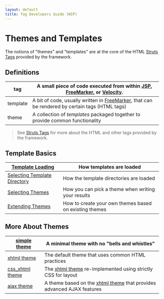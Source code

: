 ```yaml
---
layout: default
title: Tag Developers Guide (WIP)
---
```


# Themes and Templates

The notions of "themes" and "templates" are at the core of the HTML [Struts Tags](struts-tags.html) provided by the framework.

## Definitions

| tag | A small piece of code executed from within [JSP](jsp.html), [FreeMarker](freemarker.html), or [Velocity](velocity.html). |
|-----|------------------------------------------------------------------------------------------------------------------------|
| template | A bit of code, usually written in [FreeMarker](freemarker.html), that can be rendered by certain tags (HTML tags) |
| theme | A  collection of _templates_  packaged together to provide common functionality |

> See [Struts Tags](struts-tags.html) for more about the HTML and other tags provided by the framework.

## Template Basics

|[Template Loading](template-loading.html)| How templates are loaded |
|-------------------------------|--------------------------|
|[Selecting Template Directory](selecting-template-directory.html)| How the template directories are loaded |
|[Selecting Themes](selecting-themes.html)| How you can pick a theme when writing your results |
|[Extending Themes](extending-themes.html)| How to create your own themes based on existing themes |

## More About Themes

|[simple theme](simple-theme.html)| A minimal theme with no "bells and whistles" |
|---------------------------|----------------------------------------------|
|[xhtml theme](xhtml-theme.html)| The default theme that uses common HTML practices |
|[css_xhtml theme](css-xhtml-theme.html)| The [xhtml theme](xhtml-theme.html) re-implemented using strictly CSS for layout |
|[ajax theme](ajax-theme.html)| A theme based on the [xhtml theme](xhtml-theme.html) that provides advanced AJAX features |
